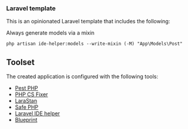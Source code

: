 ### Laravel template

This is an opinionated Laravel template that includes the following:

Always generate models via a mixin

    php artisan ide-helper:models --write-mixin (-M) "App\Models\Post" 


## Toolset

The created application is configured with the following tools:

- [Pest PHP](https://pestphp.com)
- [PHP CS Fixer](https://github.com/FriendsOfPHP/PHP-CS-Fixer)
- [LaraStan](https://github.com/nunomaduro/larastan)
- [Safe PHP](https://github.com/thecodingmachine/safe)
- [Laravel IDE helper](https://github.com/barryvdh/laravel-ide-helper)
- [Blueprint](https://github.com/laravel-shift/blueprint)
